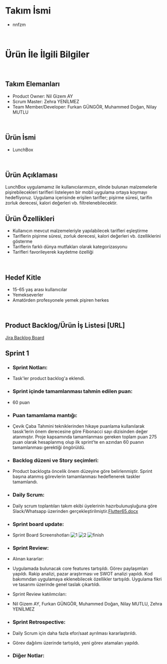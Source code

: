 # Takım İsmi
- nnfzm
<br />

# Ürün İle İlgili Bilgiler
<br />

## Takım Elemanları
- Product Owner: Nil Gizem AY
- Scrum Master: Zehra YENİLMEZ
- Team Member/Developer: Furkan GÜNGÖR, Muhammed Doğan, Nilay MUTLU
<br />

## Ürün İsmi
- LunchBox
<br />

## Ürün Açıklaması
LunchBox uygulamamız ile kullanıcılarımızın, elinde bulunan malzemelerle pişirebilecekleri tarifleri listeleyen bir mobil uygulama ortaya koymayı hedefliyoruz. Uygulama içerisinde erişilen tarifler; pişirme süresi, tarifin zorluk derecesi, kalori değerleri vb. filtrelenebilecektir. 
<br />

## Ürün Özellikleri
- Kullanıcın mevcut malzemeleriyle yapılabilecek tarifleri eşleştirme
- Tariflerin pişirme süresi, zorluk derecesi, kalori değerleri vb. özelliklerini gösterme
- Tariflerin farklı dünya mutfakları olarak kategorizasyonu
- Tarifleri favorileyerek kaydetme özelliği
<br />

## Hedef Kitle
- 15-65 yaş arası kullanıcılar
- Yemekseverler
- Amatörden profesyonele yemek pişiren herkes
<br />

## Product Backlog/Ürün İş Listesi [URL]
[Jira Backlog Board](https://akademi65.atlassian.net/jira/software/projects/LUN/boards/2/backlog)
<br />

## Sprint 1
- ### Sprint Notları: 
- Task'ler product backlog'a eklendi. 
- ### Sprint içinde tamamlanması tahmin edilen puan: 
- 60 puan
- ### Puan tamamlama mantığı: 
- Çevik Çaba Tahmini tekniklerinden hikaye puanlama kullanılarak tassk'lerin önem derecesine göre Fibonacci sayı dizisinden değer atanmıştır. Proje kapsamında tamamlanması gereken toplam puan 275 puan olarak hesaplanmış olup ilk sprint'te en azından 60 puanın tamamlanması gerektiği öngörüldü.
- ### Backlog düzeni ve Story seçimleri: 
- Product backlogta öncelik önem düzeyine göre belirlenmiştir. Sprint başına atanmış görevlerin tamamlanması hedeflenerek taskler tamamlandı.

- ### Daily Scrum: 
- Daily scrum toplantıları takım ekibi üyelerinin hazırbulunuşluğuna göre Slack/Whatsapp üzerinden gerçekleştirilmiştir.[Flutter65.docx](https://github.com/Flutter65/nnfzm/files/8654311/Flutter65.docx)


- ### Sprint board update: 
- Sprint Board Screenshotları
![1](https://user-images.githubusercontent.com/105171536/167478808-9d12c0b6-a58e-4b76-9a90-b0ae16425de1.PNG)
![2](https://user-images.githubusercontent.com/105171536/167478824-5ee1ca5b-2c7d-4ca1-85ca-ec709cbf98df.PNG)
![finish](https://user-images.githubusercontent.com/105171536/167478859-a7c69394-3386-4c48-98ba-267e62dae8e4.PNG)

- ### Sprint Review: 
- Alınan kararlar: 
- Uygulamada bulunacak core features tartışıldı. Görev paylaşımları yapıldı. Rakip analizi, pazar araştırması ve SWOT analizi yapıldı. Kod bakımından uygulamaya eklenebilecek özellikler tartışıldı. Uygulama fikri ve tasarımı üzerinde genel taslak çıkartıldı.
- Sprint Review katılımcıları: 
- Nil Gizem AY, Furkan GÜNGÖR, Muhammed Doğan, Nilay MUTLU, Zehra YENİLMEZ

- ### Sprint Retrospective:
- Daily Scrum için daha fazla efor/saat ayrılması kararlaştırıldı.
- Görev dağılımı üzerinde tartışıldı, yeni görev atamaları yapıldı.

- ### Diğer Notlar:

<br />

